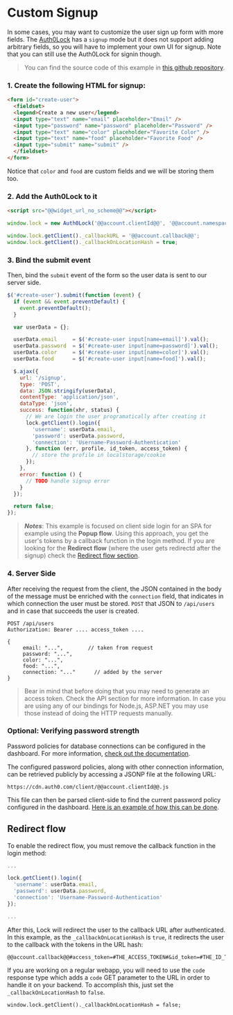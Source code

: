 # Custom Signup

In some cases, you may want to customize the user sign up form with more fields. The [Auth0Lock](lock) has a `signup` mode but it does not support adding arbitrary fields, so you will have to implement your own UI for signup. Note that you can still use the Auth0Lock for signin though.

> You can find the source code of this example in [this github repository](https://github.com/auth0/node-auth0/tree/master/examples/custom-signup).

### 1. Create the following HTML for signup:

```html
<form id="create-user">
  <fieldset>
  <legend>Create a new user</legend>
  <input type="text" name="email" placeholder="Email" />
  <input type="password" name="password" placeholder="Password" />
  <input type="text" name="color" placeholder="Favorite Color" />
  <input type="text" name="food" placeholder="Favorite Food" />
  <input type="submit" name="submit" />
  </fieldset>
</form>
```

Notice that `color` and `food` are custom fields and we will be storing them too.

### 2. Add the Auth0Lock to it

```html
<script src="@@widget_url_no_scheme@@"></script>
```

```js
window.lock = new Auth0Lock('@@account.clientId@@', '@@account.namespace@@');

window.lock.getClient()._callbackURL = '@@account.callback@@';
window.lock.getClient()._callbackOnLocationHash = true;
```

### 3. Bind the submit event

Then, bind the `submit` event of the form so the user data is sent to our server side.

```js
$('#create-user').submit(function (event) {
  if (event && event.preventDefault) {
    event.preventDefault();
  }

  var userData = {};

  userData.email     = $('#create-user input[name=email]').val();
  userData.password  = $('#create-user input[name=password]').val();
  userData.color     = $('#create-user input[name=color]').val();
  userData.food      = $('#create-user input[name=food]').val();

  $.ajax({
    url: '/signup',
    type: 'POST',
    data: JSON.stringify(userData),
    contentType: 'application/json',
    dataType: 'json',
    success: function(xhr, status) {
      // We are login the user programatically after creating it
      lock.getClient().login({
        'username': userData.email,
        'password': userData.password,
        'connection': 'Username-Password-Authentication'
      }, function (err, profile, id_token, access_token) {
        // store the profile in localstorage/cookie
      });
    },
    error: function () {
      // TODO handle signup error
    }
  });

  return false;
});
```

>***Notes***: This example is focused on client side login for an SPA for example using the **Popup flow**. Using this approach, you get the user's tokens by a callback function in the login method. If you are looking for the **Redirect flow** (where the user gets redirectd after the signup) check the [Redirect flow section](#redirect-flow).

### 4. Server Side

After receiving the request from the client, the JSON contained in the body of the message must be enriched with the `connection` field, that indicates in which connection the user must be stored. `POST` that JSON to `/api/users` and in case that succeeds the user is created.


	POST /api/users
    Authorization: Bearer .... access_token ....

    {
         email: "...",        // taken from request
         password: "...",
         color: "...",
         food: "...",
         connection: "..." 		// added by the server
    }

> Bear in mind that before doing that you may need to generate an access token. Check the API section for more information.
> In case you are using any of our bindings for Node.js, ASP.NET you may use those instead of doing the HTTP requests manually.

### Optional: Verifying password strength

Password policies for database connections can be configured in the dashboard.
For more information, [check out the documentation](password-strength).

The configured password policies, along with other connection information, can be retrieved publicly by accessing a JSONP file at the following URL:

    https://cdn.auth0.com/client/@@account.clientId@@.js

This file can then be parsed client-side to find the current password policy configured in the dashboard.
[Here is an example of how this can be done](https://github.com/auth0/auth0-password-policy-sample).

## Redirect flow
To enable the redirect flow, you must remove the callback function in the login method:

```js
...

lock.getClient().login({
  'username': userData.email,
  'password': userData.password,
  'connection': 'Username-Password-Authentication'
});

...
```

After this, Lock will redirect the user to the callback URL after authenticated. In this example, as the `_callbackOnLocationHash` is `true`, it redirects the user to the callback with the tokens in the URL hash:

```
@@account.callback@@#access_token=#THE_ACCESS_TOKEN#&id_token=#THE_ID_TOKEN#&token_type=Bearer
```

If you are working on a regular webapp, you will need to use the `code` response type which adds a `code` GET parameter to the URL in order to handle it on your backend. To accomplish this, just set the `_callbackOnLocationHash` to `false`. 

```
window.lock.getClient()._callbackOnLocationHash = false;
```
